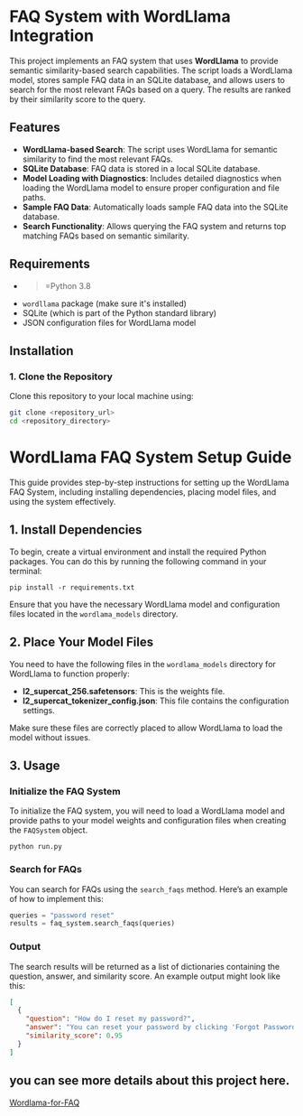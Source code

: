 # FAQ System with WordLlama Integration

This project implements an FAQ system that uses **WordLlama** to provide semantic similarity-based search capabilities. The script loads a WordLlama model, stores sample FAQ data in an SQLite database, and allows users to search for the most relevant FAQs based on a query. The results are ranked by their similarity score to the query.

## Features

- **WordLlama-based Search**: The script uses WordLlama for semantic similarity to find the most relevant FAQs.
- **SQLite Database**: FAQ data is stored in a local SQLite database.
- **Model Loading with Diagnostics**: Includes detailed diagnostics when loading the WordLlama model to ensure proper configuration and file paths.
- **Sample FAQ Data**: Automatically loads sample FAQ data into the SQLite database.
- **Search Functionality**: Allows querying the FAQ system and returns top matching FAQs based on semantic similarity.

## Requirements

- >=Python 3.8
- `wordllama` package (make sure it's installed)
- SQLite (which is part of the Python standard library)
- JSON configuration files for WordLlama model

## Installation

### 1. Clone the Repository
Clone this repository to your local machine using:

```bash
git clone <repository_url>
cd <repository_directory>
```

# WordLlama FAQ System Setup Guide

This guide provides step-by-step instructions for setting up the WordLlama FAQ System, including installing dependencies, placing model files, and using the system effectively.

## 1. Install Dependencies

To begin, create a virtual environment and install the required Python packages. You can do this by running the following command in your terminal:

```pip install -r requirements.txt```

Ensure that you have the necessary WordLlama model and configuration files located in the `wordlama_models` directory.

## 2. Place Your Model Files

You need to have the following files in the `wordlama_models` directory for WordLlama to function properly:

- **l2_supercat_256.safetensors**: This is the weights file.
- **l2_supercat_tokenizer_config.json**: This file contains the configuration settings.

Make sure these files are correctly placed to allow WordLlama to load the model without issues.

## 3. Usage

### Initialize the FAQ System

To initialize the FAQ system, you will need to load a WordLlama model and provide paths to your model weights and configuration files when creating the `FAQSystem` object.
```
python run.py
``` 

### Search for FAQs

You can search for FAQs using the `search_faqs` method. Here’s an example of how to implement this:

```python
queries = "password reset"
results = faq_system.search_faqs(queries)
```

### Output
The search results will be returned as a list of dictionaries containing the question, answer, and similarity score. An example output might look like this:
```json
[
  {
    "question": "How do I reset my password?",
    "answer": "You can reset your password by clicking 'Forgot Password' on the login page.",
    "similarity_score": 0.95
  }
]
```

## you can see more details about this project here.
[Wordlama-for-FAQ](https://rameshponnusamy.medium.com/why-wordllama-tiny-model-16mb-is-better-than-sql-like-for-faq-search-29b9da55451d)
